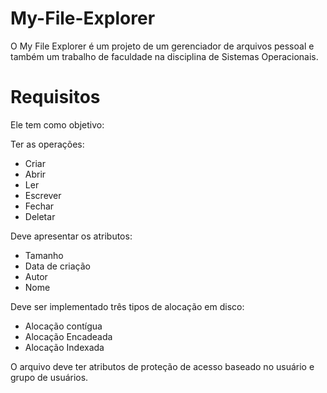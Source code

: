 # My-File-Explorer
O My File Explorer é um projeto de um gerenciador de arquivos pessoal e também um trabalho de faculdade na disciplina de Sistemas Operacionais.

# Requisitos

Ele tem como objetivo:

Ter as operações:
 - Criar
 - Abrir
 - Ler
 - Escrever
 - Fechar
 - Deletar

Deve apresentar os atributos:
- Tamanho
- Data de criação
- Autor
- Nome

Deve ser implementado três tipos de alocação em disco:
 - Alocação contígua
 - Alocação Encadeada
 - Alocação Indexada

O arquivo deve ter atributos de proteção de acesso baseado no usuário e grupo de usuários.
